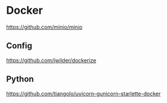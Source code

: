 # Docker

https://github.com/minio/minio

## Config

https://github.com/jwilder/dockerize

## Python

https://github.com/tiangolo/uvicorn-gunicorn-starlette-docker

